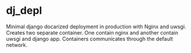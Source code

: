 # dj_depl
Minimal django docarized deployment in production with Nginx and uwsgi. Creates two separate container. One contain nginx and another contain uwsgi and django app. Containers communicates through the default network. 